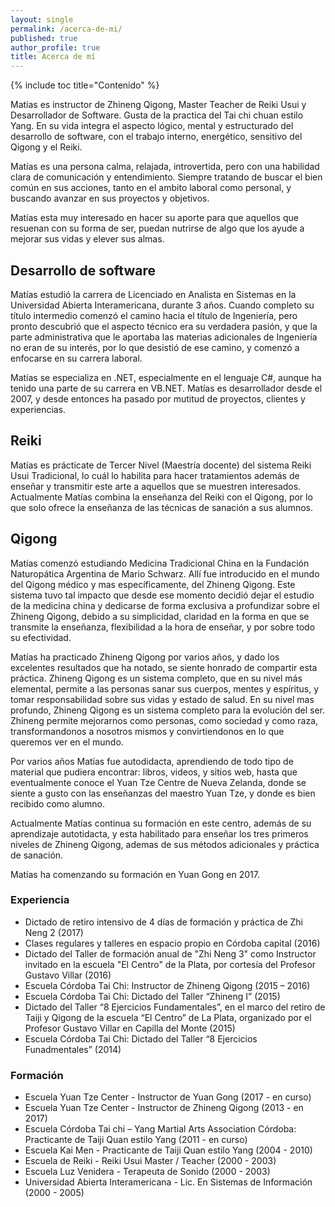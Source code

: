 ```yaml
---
layout: single
permalink: /acerca-de-mi/
published: true
author_profile: true
title: Acerca de mí
---
```

{% include toc title="Contenido" %}

Matias es instructor de Zhineng Qigong, Master Teacher de Reiki Usui y Desarrollador de Software. Gusta de la practica del Tai chi chuan estilo Yang. En su vida integra el aspecto lógico, mental y estructurado del desarrollo de software, con el trabajo interno, energético, sensitivo del Qigong y el Reiki. 

Matías es una persona calma, relajada, introvertida, pero con una habilidad clara de comunicación y entendimiento. Siempre tratando de buscar el bien común en sus acciones, tanto en el ambito laboral como personal, y buscando avanzar en sus proyectos y objetivos. 

Matías esta muy interesado en hacer su aporte para que aquellos que resuenan con su forma de ser, puedan nutrirse de algo que los ayude a mejorar sus vidas y elever sus almas.

## Desarrollo de software

Matías estudió la carrera de Licenciado en Analista en Sistemas en la Universidad Abierta Interamericana, durante 3 años. Cuando completo su título intermedio comenzó el camino hacia el título de Ingeniería, pero pronto descubrió que el aspecto técnico era su verdadera pasión, y que la parte administrativa que le aportaba las materias adicionales de Ingeniería no eran de su interés, por lo que desistió de ese camino, y comenzó a enfocarse en su carrera laboral.

Matías se especializa en .NET, especialmente en el lenguaje C#, aunque ha tenido una parte de su carrera en VB.NET. Matías es desarrollador desde el 2007, y desde entonces ha pasado por mutitud de proyectos, clientes y experiencias. 

## Reiki 

Matías es prácticate de Tercer Nivel (Maestría docente) del sistema Reiki Usui Tradicional, lo cuál lo habilita para hacer tratamientos además de enseñar y transmitir este arte a aquellos que se muestren interesados. Actualmente Matías combina la enseñanza del Reiki con el Qigong, por lo que solo ofrece la enseñanza de las técnicas de sanación a sus alumnos. 

## Qigong

Matías comenzó estudiando Medicina Tradicional China en la Fundación Naturopática Argentina de Mario Schwarz. Allí fue introducido en el mundo del Qigong médico y mas específicamente, del Zhineng Qigong. Este sistema tuvo tal impacto que desde ese momento decidió dejar el estudio de la medicina china y dedicarse de forma exclusiva a profundizar sobre el Zhineng Qigong, debido a su simplicidad, claridad en la forma en que se transmite la enseñanza, flexibilidad a la hora de enseñar, y por sobre todo su efectividad.

Matías ha practicado Zhineng Qigong por varios años, y dado los excelentes resultados que ha notado, se siente honrado de compartir esta práctica. Zhineng Qigong es un sistema completo, que en su nivel más elemental, permite a las personas sanar sus cuerpos, mentes y espíritus, y tomar responsabilidad sobre sus vidas y estado de salud. En su nivel mas profundo, Zhineng Qigong es un sistema completo para la evolución del ser. Zhineng permite mejorarnos como personas, como sociedad y como raza, transformandonos a nosotros mismos y convirtiendonos en lo que queremos ver en el mundo.

Por varios años Matías fue autodidacta, aprendiendo de todo tipo de material que pudiera encontrar: libros, videos, y sitios web, hasta que eventualmente conoce el Yuan Tze Centre de Nueva Zelanda, donde se siente a gusto con las enseñanzas del maestro Yuan Tze, y donde es bien recibido como alumno.

Actualmente Matías continua su formación en este centro, además de su aprendizaje autotidacta, y esta habilitado para enseñar los tres primeros niveles de Zhineng Qigong, ademas de sus métodos adicionales y práctica de sanación.

Matías ha comenzando su formación en Yuan Gong en 2017.

### Experiencia

- Dictado de retiro intensivo de 4 días de formación y práctica de Zhi Neng 2 (2017)
- Clases regulares y talleres en espacio propio en Córdoba capital (2016)
- Dictado del Taller de formación anual de "Zhi Neng 3" como Instructor invitado en la escuela "El Centro" de la Plata, por cortesía del Profesor Gustavo Villar (2016) 
- Escuela Córdoba Tai Chi: Instructor de Zhineng Qigong (2015 – 2016)
- Escuela Córdoba Tai Chi: Dictado del Taller “Zhineng I” (2015)
- Dictado del Taller “8 Ejercicios Fundamentales”, en el marco del retiro de Taiji y Qigong de la escuela “El Centro” de La Plata, organizado por el Profesor Gustavo Villar en Capilla del Monte (2015)
- Escuela Córdoba Tai Chi: Dictado del Taller “8 Ejercicios Funadmentales” (2014)

### Formación

- Escuela Yuan Tze Center - Instructor de Yuan Gong (2017 - en curso)
- Escuela Yuan Tze Center - Instructor de Zhineng Qigong (2013 - en 2017)
- Escuela Córdoba Tai chi – Yang Martial Arts Association Córdoba: Practicante de Taiji Quan estilo Yang (2011 - en curso)
- Escuela Kai Men - Practicante de Taiji Quan estilo Yang (2004 - 2010)
- Escuela de Reiki - Reiki Usui Master / Teacher (2000 - 2003)
- Escuela Luz Venidera - Terapeuta de Sonido (2000 - 2003)
- Universidad Abierta Interamericana - Lic. En Sistemas de Información (2000 - 2005)
